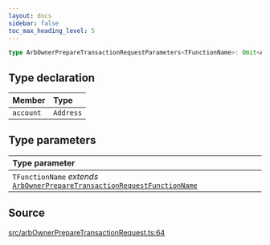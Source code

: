 ```yaml
---
layout: docs
sidebar: false
toc_max_heading_level: 5
---
```


```ts
type ArbOwnerPrepareTransactionRequestParameters<TFunctionName>: Omit<ArbOwnerPrepareFunctionDataParameters<TFunctionName>, "abi"> & object;
```

## Type declaration

| Member | Type |
| :------ | :------ |
| `account` | `Address` |

## Type parameters

| Type parameter |
| :------ |
| `TFunctionName` *extends* [`ArbOwnerPrepareTransactionRequestFunctionName`](ArbOwnerPrepareTransactionRequestFunctionName.md) |

## Source

[src/arbOwnerPrepareTransactionRequest.ts:64](https://github.com/OffchainLabs/arbitrum-orbit-sdk/blob/9d5595a042e42f7d6b9af10a84816c98ea30f330/src/arbOwnerPrepareTransactionRequest.ts#L64)
